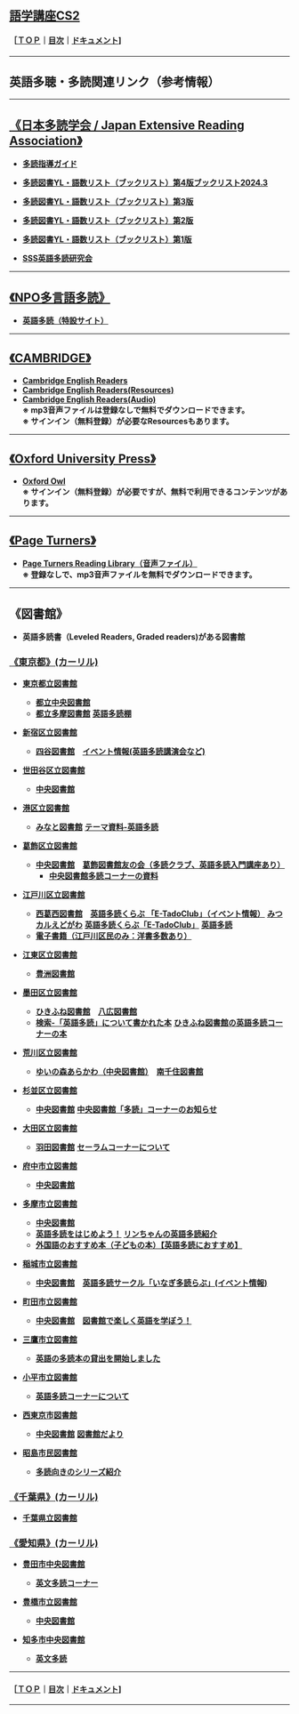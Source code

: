 ## [語学講座CS2](https://csreviser.github.io/CaptureStream2/) 
#### ［[ＴＯＰ](./)**｜**[目次](./#目次)**｜**[ドキュメント](./#ドキュメント-1)]

***
## 英語多聴・多読関連リンク（参考情報）
***
## [《日本多読学会 / Japan Extensive Reading Association》](https://jera-tadoku.jp/)                
* **[多読指導ガイド](https://jera-tadoku.jp/ER_Teaching_Guide-20200125.pdf)**                 
* **[多読図書YL・語数リスト（ブックリスト）第4版ブックリスト2024.3](https://jera-tadoku.jp/Booklist.2024.3.pdf)**       
* **[多読図書YL・語数リスト（ブックリスト）第3版](https://jera-tadoku.jp/Booklist.2023.4.pdf)**                 
* **[多読図書YL・語数リスト（ブックリスト）第2版](https://jera-tadoku.jp/2022-10_Booklist_Web.pdf)**
* **[多読図書YL・語数リスト（ブックリスト）第1版](https://jera-tadoku.jp/2022-04-JERA_Booklist-220316.pdf)**                     

* **[SSS英語多読研究会](https://www.seg.co.jp/sss/)**                     


***
## [《NPO多言語多読》](https://tadoku.org/)                
* **[英語多読（特設サイト）](https://tadoku.org/english/)**                

***
## [《CAMBRIDGE》](https://www.cambridge.org/)                
* **[Cambridge English Readers](https://www.cambridge.org/au/cambridgeenglish/catalog/secondary/cambridge-english-readers)**    
* **[Cambridge English Readers(Resources)](https://www.cambridge.org/au/cambridgeenglish/catalog/secondary/cambridge-english-readers/resources)**             
* **[Cambridge English Readers(Audio)](https://www.cambridge.org/au/cambridgeenglish/catalog/secondary/cambridge-english-readers/resources?formatTag[]=Audio)**             
**※ mp3音声ファイルは登録なしで無料でダウンロードできます。**             
**※ サインイン（無料登録）が必要なResourcesもあります。**

***
## [《Oxford University Press》](https://www.oupjapan.co.jp/ja/content/oxford-university-press-%E5%AD%A6%E8%A1%93%E6%9B%B8%E3%83%BB%E8%BE%9E%E4%BA%8B%E5%85%B8%E3%83%BB%E8%8B%B1%E8%AA%9E%E6%95%99%E6%9D%90)                
* **[Oxford Owl](https://www.oxfordowl.co.uk/)**             
**※ サインイン（無料登録）が必要ですが、無料で利用できるコンテンツがあります。**

***
## [《Page Turners》](https://cengagejapan.com/elt/Readers/page/?no=128644549488pkh)                
* **[Page Turners Reading Library（音声ファイル）](https://www.cengage.com/cgi-wadsworth/course_products_wp.pl?fid=M20b&product_isbn_issn=PRO0000000017)**             
**※ 登録なしで、mp3音声ファイルを無料でダウンロードできます。**

***
## 《図書館》
  * **英語多読書（Leveled Readers, Graded readers)がある図書館**

### [《東京都》(カーリル)](https://calil.jp/local/tokyo)                
* **[東京都立図書館](https://www.library.metro.tokyo.lg.jp)**
  * **[都立中央図書館](https://www.library.metro.tokyo.lg.jp/access/)**
  * **[都立多摩図書館](https://www.library.metro.tokyo.lg.jp/guide/tama_library/)**
  **[英語多読棚](https://www.library.metro.tokyo.lg.jp/ya/corner/extensive_reading/)**

* **[新宿区立図書館](https://www.library.shinjuku.tokyo.jp/)**
  * **[四谷図書館](https://www.library.shinjuku.tokyo.jp/facility/yotsuya.html)**　**[イベント情報(英語多読講演会など)](https://www.library.shinjuku.tokyo.jp/event/)**

* **[世田谷区立図書館](https://libweb.city.setagaya.tokyo.jp/index)**
  * **[中央図書館](https://libweb.city.setagaya.tokyo.jp/contents?50&pid=47)**

* **[港区立図書館](https://www.lib-minato.jp/)**
  * **[みなと図書館](https://www.lib-minato.jp/library/minato.html)**   **[テーマ資料-英語多読](https://www.lib.city.minato.tokyo.jp/licsxp-opac/WOpacSmtSdiTmeMenuToSdiTmeListAction.do)**

* **[葛飾区立図書館](https://www.lib.city.katsushika.lg.jp/index)**
  * **[中央図書館](https://www.lib.city.katsushika.lg.jp/contents?2&pid=323)**　**[葛飾図書館友の会（多読クラブ、英語多読入門講座あり）](https://katsutomo.jimdofree.com/)**
    * **[中央図書館多読コーナーの資料](https://www.lib.city.katsushika.lg.jp/contents;jsessionid=BEEC9CD868ECA7ADC817D6B9F4F40494?0&pid=7113)**

* **[江戸川区立図書館](https://www.library.city.edogawa.tokyo.jp/toshow/index.php)**
  * **[西葛西図書館](https://www.library.city.edogawa.tokyo.jp/toshow/introduction/html/edg_n_kasai.php)**　**[英語多読くらぶ 「E-TadoClub」（イベント情報）](https://www.library.city.edogawa.tokyo.jp/toshow/event/)** **[みつカルえどがわ](https://www.city.edogawa.tokyo.jp/search_result.html?query=多読&mode=0&category01=site_edogawa&category03=category03_web)** **[英語多読くらぶ「E-TadoClub」](https://www.city.edogawa.tokyo.jp/e026/sports/bunka/kensaku/2502019nshksi.html)**  **[英語多読](https://www.library.city.edogawa.tokyo.jp/toshow/introduction/html/tadoku.pdf)**
  * **[電子書籍（江戸川区民のみ：洋書多数あり）](https://edogawa-library-e-book-service.overdrive.com)**

* **[江東区立図書館](https://www.koto-lib.tokyo.jp/)**
  * **[豊洲図書館](https://www.koto-lib.tokyo.jp/viewer/genre.html?id=7)**

* **[墨田区立図書館](https://www.library.sumida.tokyo.jp/index)**
  * **[ひきふね図書館](https://www.library.sumida.tokyo.jp/contents?2&pid=28)**　**[八広図書館](https://www.library.sumida.tokyo.jp/contents?3&pid=30)**
  * **[検索-「英語多読」について書かれた本](https://www.library.sumida.tokyo.jp/detailresult?target1=1&key1=%25E8%258B%25B1%25E8%25AA%259E%25E5%25A4%259A%25E8%25AA%25AD&item1=AB&comp1=3&cond=1&sort=5&mv=20)**    **[ひきふね図書館の英語多読コーナーの本](https://www.library.sumida.tokyo.jp/detailresult?target1=1&target2=2&target3=3&key1=031&item1=W&comp1=3&key2=E&item2=K&comp2=3&cond=1&sort=5&mv=20)**

* **[荒川区立図書館](https://www.library.city.arakawa.tokyo.jp/index)**
  * **[ゆいの森あらかわ（中央図書館）](https://www.library.city.arakawa.tokyo.jp/contents?2&pid=86)**　**[南千住図書館](https://www.library.city.arakawa.tokyo.jp/contents?3&pid=87)**

* **[杉並区立図書館](https://www.library.city.suginami.tokyo.jp)**
  * **[中央図書館](https://www.library.city.suginami.tokyo.jp/event/chuou.html)**
  **[中央図書館「多読」コーナーのお知らせ](https://www.library.city.suginami.tokyo.jp/news/n20231205_18094.html)**

* **[大田区立図書館](https://www.lib.city.ota.tokyo.jp)**
  * **[羽田図書館](https://www.lib.city.ota.tokyo.jp/contents?3&pid=28)**
  **[セーラムコーナーについて](https://www.lib.city.ota.tokyo.jp/contents?1&pid=63)**

* **[府中市立図書館](https://library.city.fuchu.tokyo.jp/)**
  * **[中央図書館](https://library.city.fuchu.tokyo.jp/lib_info/central.html)**

* **[多摩市立図書館](https://www.library.tama.tokyo.jp/)**
  * **[中央図書館](https://www.library.tama.tokyo.jp/contents?8&pid=329)**　
  * **[英語多読をはじめよう！](https://www.library.tama.tokyo.jp/info?13&pid=1965)** **[リンちゃんの英語多読紹介](https://www.library.tama.tokyo.jp/info?14&pid=1829)** 
  * **[外国語のおすすめ本（子どもの本）【英語多読におすすめ】](https://www.library.tama.tokyo.jp/themacontents?2&pid=65&themaid=36)**

* **[稲城市立図書館](https://www.library.inagi.tokyo.jp/)**
  * **[中央図書館](https://www.library.inagi.tokyo.jp/)**　**[英語多読サークル「いなぎ多読らぶ」(イベント情報)](https://www.library.inagi.tokyo.jp/?page_id=46)**

* **[町田市立図書館](https://www.library.city.machida.tokyo.jp/index.html)**
  * **[中央図書館](https://www.library.city.machida.tokyo.jp/facilities/index.html)**　**[図書館で楽しく英語を学ぼう！](https://www.library.city.machida.tokyo.jp/eigo_no_machida.html)**

* **[三鷹市立図書館](https://www.library.mitaka.tokyo.jp)**
  * **[英語の多読本の貸出を開始しました](https://www.library.mitaka.tokyo.jp/info;jsessionid=7EB5D195C24C46FFDC0282BB5165F721?0&pid=851)**

* **[小平市立図書館](https://library.kodaira.ed.jp)**
  * **[英語多読コーナーについて](https://library.kodaira.ed.jp/news/?id=164)**

* **[西東京市図書館](https://www.library.city.nishitokyo.lg.jp)**
  * **[中央図書館](https://www.library.city.nishitokyo.lg.jp/contents?4&pid=13)**
  **[図書館だより](https://www.library.city.nishitokyo.lg.jp/images/upload/toshokandayori070.pdf)**

* **[昭島市民図書館](https://www.library.akishima.tokyo.jp)**
  * **[多読向きのシリーズ紹介](https://www.library.akishima.tokyo.jp/blog/?id=54)**


### [《千葉県》(カーリル)](https://calil.jp/local/chiba)                
* **[千葉県立図書館](https://www.library.pref.chiba.lg.jp)**
 


### [《愛知県》(カーリル)](https://calil.jp/local/aichi)   
* **[豊田市中央図書館](https://www.library.toyota.aichi.jp/)**
  * **[英文多読コーナー](https://www.library.toyota.aichi.jp/readings/index.html)**

* **[豊橋市立図書館](https://www.library.toyohashi.aichi.jp/)**
  * **[中央図書館](https://www.library.toyohashi.aichi.jp/facility/chuou/)**

* **[知多市中央図書館](https://www.lib.city.chita.aichi.jp/)**
  * **[英文多読](https://www.lib.city.chita.aichi.jp/service/english/)**



***
#### ［[ＴＯＰ](./)**｜**[目次](./#目次)**｜**[ドキュメント](./#ドキュメント-1)]

*** 
 <link rel="shortcut icon" type="image/x-icon" href="https://avatars.githubusercontent.com/u/46049273?v=4">
 <meta name="twitter:image:src" content="https://avatars.githubusercontent.com/u/46049273?v=4">
 <link rel="prev" href="{{ paginator.previous_page_path | absolute_url }}" />
